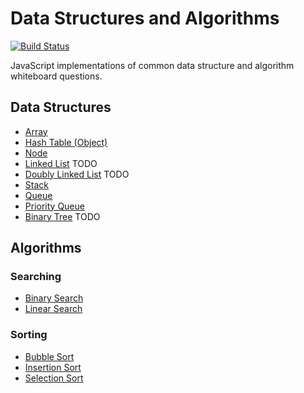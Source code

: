 # Data Structures and Algorithms
[![Build Status](https://travis-ci.com/thawkin3/data-structures-and-algorithms.svg?branch=master)](https://travis-ci.com/thawkin3/data-structures-and-algorithms)

JavaScript implementations of common data structure and algorithm whiteboard questions.

## Data Structures

- [Array](src/data-structures/array/src/array.js)
- [Hash Table (Object)](src/data-structures/hash-table/src/hash-table.js)
- [Node](src/data-structures/node/src/node.js)
- [Linked List](src/data-structures/linked-list/src/linked-list.js) TODO
- [Doubly Linked List](src/data-structures/doubly-linked-list/src/doubly-linked-list.js) TODO
- [Stack](src/data-structures/stack/src/stack.js)
- [Queue](src/data-structures/queue/src/queue.js)
- [Priority Queue](src/data-structures/priority-queue/src/priority-queue.js)
- [Binary Tree](src/data-structures/binary-tree/src/binary-tree.js) TODO


## Algorithms

### Searching

- [Binary Search](src/algorithms/search/binary-search/src/binary-search.js)
- [Linear Search](src/algorithms/search/linear-search/src/linear-search.js)

### Sorting

- [Bubble Sort](src/algorithms/sort/bubble-sort/src/bubble-sort.js)
- [Insertion Sort](src/algorithms/sort/insertion-sort/src/insertion-sort.js)
- [Selection Sort](src/algorithms/sort/selection-sort/src/selection-sort.js)
